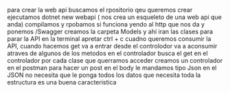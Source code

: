 para crear la web api
buscamos el rpositorio qeu queremos crear
ejecutamos dotnet new webapi ( nos crea un esqueleto de una web api que anda)
compilamos y rpobamos si funciona yendo al http que nos da y ponemos /Swagger
creamos la carpeta Models y ahí iran las clases
para parar la API en la terminal apretar ctrl + c
cuadno queremos consumir la API, cuando hacemos get va a entrar desde el controlodor va a aconsumir atraves de algunos de los metodos en el controlador busca el get en el controlador
por cada clase que querramos acceder creamos un controlador
en el postman para hacer un post en el body le mandamos tipo Json 
en el JSON no necesita que le ponga todos los datos que necesita toda la estructura es una buena caracteristica